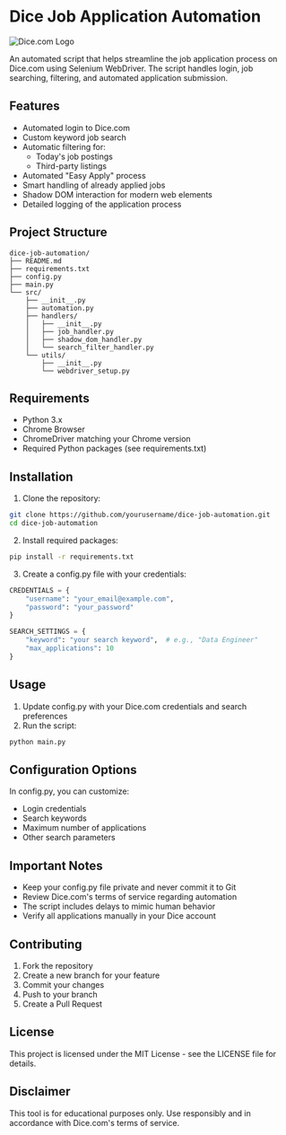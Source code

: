 # Dice Job Application Automation

![Dice.com Logo](https://seeklogo.com/images/D/dice-com-logo-41038.png)

An automated script that helps streamline the job application process on Dice.com using Selenium WebDriver. The script handles login, job searching, filtering, and automated application submission.

## Features

- Automated login to Dice.com
- Custom keyword job search
- Automatic filtering for:
  - Today's job postings
  - Third-party listings
- Automated "Easy Apply" process
- Smart handling of already applied jobs
- Shadow DOM interaction for modern web elements
- Detailed logging of the application process

## Project Structure
```
dice-job-automation/
├── README.md
├── requirements.txt
├── config.py
├── main.py
└── src/
    ├── __init__.py
    ├── automation.py
    ├── handlers/
    │   ├── __init__.py
    │   ├── job_handler.py
    │   ├── shadow_dom_handler.py
    │   └── search_filter_handler.py
    └── utils/
        ├── __init__.py
        └── webdriver_setup.py
```

## Requirements

- Python 3.x
- Chrome Browser
- ChromeDriver matching your Chrome version
- Required Python packages (see requirements.txt)

## Installation

1. Clone the repository:
```bash
git clone https://github.com/yourusername/dice-job-automation.git
cd dice-job-automation
```

2. Install required packages:
```bash
pip install -r requirements.txt
```

3. Create a config.py file with your credentials:
```python
CREDENTIALS = {
    "username": "your_email@example.com",
    "password": "your_password"
}

SEARCH_SETTINGS = {
    "keyword": "your search keyword",  # e.g., "Data Engineer"
    "max_applications": 10
}
```

## Usage

1. Update config.py with your Dice.com credentials and search preferences
2. Run the script:
```bash
python main.py
```

## Configuration Options

In config.py, you can customize:
- Login credentials
- Search keywords
- Maximum number of applications
- Other search parameters

## Important Notes

- Keep your config.py file private and never commit it to Git
- Review Dice.com's terms of service regarding automation
- The script includes delays to mimic human behavior
- Verify all applications manually in your Dice account

## Contributing

1. Fork the repository
2. Create a new branch for your feature
3. Commit your changes
4. Push to your branch
5. Create a Pull Request

## License

This project is licensed under the MIT License - see the LICENSE file for details.

## Disclaimer

This tool is for educational purposes only. Use responsibly and in accordance with Dice.com's terms of service.
